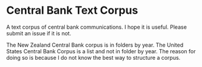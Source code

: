 # Central Bank Text Corpus

A text corpus of central bank communications. I hope it is useful. Please submit an issue if it is not. 

The New Zealand Central Bank corpus is in folders by year. The United States Central Bank Corpus is a list and not in folder by year. The reason for doing so is because I do not know the best way to structure a corpus.
